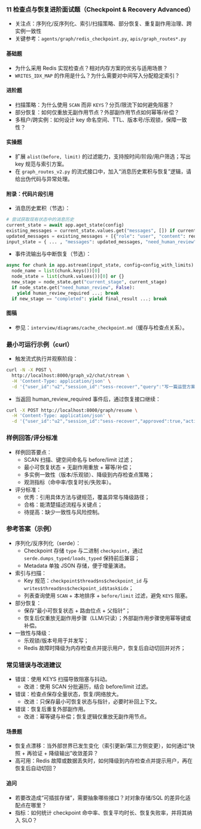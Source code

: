 ### 11 检查点与恢复进阶面试题（Checkpoint & Recovery Advanced）

- 关注点：序列化/反序列化、索引/扫描策略、部分恢复、重复副作用治理、跨实例一致性
- 关键参考：`agents/graph/redis_checkpoint.py`, `apis/graph_routes*.py`

#### 基础题
- 为什么采用 Redis 实现检查点？相对内存方案的优劣与适用场景？
- `WRITES_IDX_MAP` 的作用是什么？为什么需要对中间写入分配稳定索引？

#### 进阶题
- 扫描策略：为什么使用 `SCAN` 而非 `KEYS`？分页/限流下如何避免阻塞？
- 部分恢复：如何仅重放无副作用节点？外部副作用节点如何幂等/补偿？
- 多租户/跨实例：如何设计 key 命名空间、TTL、版本号/乐观锁，保障一致性？

#### 实操题
- 扩展 `alist(before, limit)` 的过滤能力，支持按时间/阶段/用户筛选；写出 key 规范与索引方案。
- 在 `graph_routes_v2.py` 的流式接口中，加入“消息历史累积与恢复”逻辑，请给出伪代码与异常处理。

#### 附录：代码片段引用
- 消息历史累积（节选）：
```208:229:apis/graph_routes_v2.py
# 尝试获取现有状态中的消息历史
current_state = await app.aget_state(config)
existing_messages = current_state.values.get("messages", []) if current_state.values else []
updated_messages = existing_messages + [{"role": "user", "content": request.query}]
input_state = { ... , "messages": updated_messages, "need_human_review": request.enable_human_review }
```

- 事件流输出与中断恢复（节选）：
```236:276:apis/graph_routes_v2.py
async for chunk in app.astream(input_state, config=config_with_limits):
  node_name = list(chunk.keys())[0]
  node_state = list(chunk.values())[0] or {}
  new_stage = node_state.get("current_stage", current_stage)
  if node_state.get("need_human_review", False):
    yield human_review_required ...; break
  if new_stage == "completed": yield final_result ...; break
```

#### 图稿
- 参见：`interview/diagrams/cache_checkpoint.md`（缓存与检查点关系）。

### 最小可运行示例（curl）
- 触发流式执行并观察阶段：
```bash
curl -N -X POST \
  http://localhost:8000/graph_v2/chat/stream \
  -H 'Content-Type: application/json' \
  -d '{"user_id":"u2","session_id":"sess-recover","query":"写一篇运营方案","enable_human_review":true}'
```
- 当返回 human_review_required 事件后，通过恢复接口继续：
```bash
curl -X POST http://localhost:8000/graph/resume \
  -H 'Content-Type: application/json' \
  -d '{"user_id":"u2","session_id":"sess-recover","approved":true,"action":"approve"}'
```

### 样例回答/评分标准
- 样例回答要点：
  - SCAN 扫描、键空间命名与 before/limit 过滤；
  - 最小可恢复状态 + 无副作用重放 + 幂等/补偿；
  - 多实例一致性（版本/乐观锁）、降级到内存检查点策略；
  - 观测指标（命中率/恢复时长/失败率）。
- 评分标准：
  - 优秀：引用具体方法与键规范，覆盖异常与降级路径；
  - 合格：能清楚描述流程与关键点；
  - 待提高：缺少一致性与风险控制。

### 参考答案（示例）
- 序列化/反序列化（serde）：
  - Checkpoint 存储 `type` 与二进制 `checkpoint`，通过 `serde.dumps_typed/loads_typed` 保持前后兼容；
  - Metadata 单独 JSON 存储，便于增量演进。
- 索引与扫描：
  - Key 规范：`checkpoint$thread$ns$checkpoint_id` 与 `writes$thread$ns$checkpoint_id$task$idx`；
  - 列表查询使用 `SCAN` + 本地排序 + `before/limit` 过滤，避免 `KEYS` 阻塞。
- 部分恢复：
  - 保存“最小可恢复状态 + 路由位点 + 父指针”；
  - 恢复后仅重放无副作用步骤（LLM/只读）；外部副作用步骤使用幂等键或补偿。
- 一致性与降级：
  - 乐观锁/版本号用于并发写；
  - Redis 故障时降级为内存检查点并提示用户，恢复后自动切回并对齐；

### 常见错误与改进建议
- 错误：使用 KEYS 扫描导致阻塞与抖动。
  - 改进：使用 SCAN 分批遍历，结合 before/limit 过滤。
- 错误：检查点保存全量状态，恢复/网络放大。
  - 改进：只保存最小可恢复状态与指针，必要时补回上下文。
- 错误：恢复后重复外部副作用。
  - 改进：幂等键与补偿；恢复逻辑仅重放无副作用节点。

#### 场景题
- 恢复点漂移：当外部世界已发生变化（索引更新/第三方侧变更），如何通过“快照 + 再验证 + 降级输出”收敛差异？
- 高可用：Redis 故障或数据丢失时，如何降级到内存检查点并提示用户，再在恢复后自动切回？

#### 追问
- 若要改造成“可插拔存储”，需要抽象哪些接口？对对象存储/SQL 的差异化适配点在哪里？
- 指标：如何统计 checkpoint 命中率、恢复平均时长、恢复失败率，并将其纳入 SLO？
